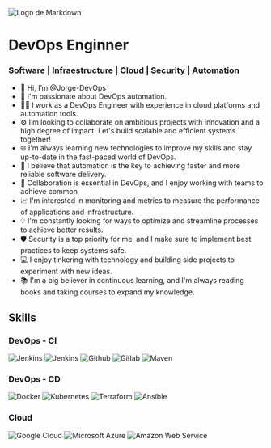 ![Logo de Markdown](https://upload.wikimedia.org/wikipedia/commons/thumb/4/48/Markdown-mark.svg/1200px-Markdown-mark.svg.ng)

# DevOps Enginner 
### Software | Infraestructure | Cloud | Security | Automation

- 👋 Hi, I’m @Jorge-DevOps
- 👀 I'm passionate about DevOps automation.
- 👨‍💻 I work as a DevOps Engineer with experience in cloud platforms and automation tools.
- ⚙️ I’m looking to collaborate on ambitious projects with innovation and a high degree of impact. Let's build scalable and efficient systems together!
- 🌐 I'm always learning new technologies to improve my skills and stay up-to-date in the fast-paced world of DevOps.
- 🚀 I believe that automation is the key to achieving faster and more reliable software delivery.
- 🤝 Collaboration is essential in DevOps, and I enjoy working with teams to achieve common
- 📈 I'm interested in monitoring and metrics to measure the performance of applications and infrastructure.
- 💡 I'm constantly looking for ways to optimize and streamline processes to achieve better results.
- 🛡️ Security is a top priority for me, and I make sure to implement best practices to keep systems safe.
- 💻 I enjoy tinkering with technology and building side projects to experiment with new ideas.
- 📚 I'm a big believer in continuous learning, and I'm always reading books and taking courses to expand my knowledge.

## Skills
### DevOps - CI

![Jenkins](https://img.shields.io/badge/linux-black?logo=linux&logoColor=white&style=for-the-badge)
![Jenkins](https://img.shields.io/badge/Jenkins-white?logo=Jenkins&logoColor=49728B&style=for-the-badge)
![Github](https://img.shields.io/badge/github-171515?logo=github&logoColor=white&style=for-the-badge)
![Gitlab](https://img.shields.io/badge/gitlab-FC6D26?logo=gitlab&logoColor=white&style=for-the-badge)
![Maven](https://img.shields.io/badge/maven-ea9815?logo=apachemaven&logoColor=white&style=for-the-badge)


### DevOps - CD
![Docker](https://img.shields.io/badge/Docker-2496EC?logo=docker&logoColor=white&style=for-the-badge)
![Kubernetes](https://img.shields.io/badge/Kubernetes-3475E0?logo=kubernetes&logoColor=white&style=for-the-badge)
![Terraform](https://img.shields.io/badge/terraform-5F43E9?logo=terraform&logoColor=terraform&style=for-the-badge)
![Ansible](https://img.shields.io/badge/ansible-black?logo=ansible&logoColor=white&style=for-the-badge)

### Cloud
![Google Cloud](https://img.shields.io/badge/GCP-4088F6?logo=googlecloud&logoColor=white&style=for-the-badge)
![Microsoft Azure](https://img.shields.io/badge/Azure-3670A0?logo=microsoftazure&logoColor=white&style=for-the-badge)
![Amazon Web Service](https://img.shields.io/badge/AWS-262E3B?logo=amazonaws&logoColor=white&style=for-the-badge)



<!-- 

#### GitHub Stats
  <a href="https://github.com/Jorge-DevOps">  ![Jorge's github stats](https://github-readme-stats.vercel.app/api?username=Jorge-DevOps&show_icons=true&theme=tokyonight)</a> 
  <br>
  
  <a href="https://github.com/anuraghazra/github-readme-stats">[![Top Langs](https://github-readme-stats.vercel.app/api/top-langs/?username=Jorge-DevOps&layout=compact&show_icons=true&theme=tokyonight)](https://github.com/anuraghazra/github-readme-stats)</a> 

  
## Contact
  <a href="https://www.linkedin.com/in/jorge-rangel-dev/" target="_blank"><img src="https://cdn.worldvectorlogo.com/logos/linkedin-icon-2.svg" height=40/> </a>
  <a href="mailto:jorgedevops20@gmail.com" target="_blank"><img src="https://cdn.worldvectorlogo.com/logos/official-gmail-icon-2020-.svg" height=40/> </a>
  <a href="https://wa.me/573127599006" target="_blank"><img src="https://cdn-icons-png.flaticon.com/512/889/889154.png?w=826&t=st=1666466214~exp=1666466814~hmac=ecaa91bb3af10280d2b26d8603f8985b9fb3d87de67704fa8300629ef80a9201" height=40/></a>
  -->


<!--   
![image](https://img.shields.io/badge/HTML5-E34F26?style=for-the-badge&logo=html5&logoColor=white)
![image](https://img.shields.io/badge/CSS3-1572B6?style=for-the-badge&logo=css3&logoColor=white)
![image](https://img.shields.io/badge/JavaScript-F7DF1E?style=for-the-badge&logo=javascript&logoColor=black)
![image](https://img.shields.io/badge/React-20232A?style=for-the-badge&logo=react&logoColor=61DAFB)
![image](https://img.shields.io/badge/Git-F05032?style=for-the-badge&logo=git&logoColor=white)
![image](https://img.shields.io/badge/Visual_Studio_Code-0078D4?style=for-the-badge&logo=visual%20studio%20code&logoColor=white)
![image](https://img.shields.io/badge/styled--components-DB7093?style=for-the-badge&logo=styled-components&logoColor=white)
![image](https://img.shields.io/badge/Sass-CC6699?style=for-the-badge&logo=sass&logoColor=white)
![image](https://img.shields.io/badge/Stylus-333333?style=for-the-badge&logo=stylus&logoColor=white)
![image](https://img.shields.io/badge/GitHub-100000?style=for-the-badge&logo=github&logoColor=white)
![image](https://img.shields.io/badge/figma%20-%23F24E1E.svg?&style=for-the-badge&logo=figma&logoColor=white) 

![CSS3](https://img.shields.io/badge/css3-%231572B6.svg?logo=css3&logoColor=white&style=for-the-badge)
![HTML5](https://img.shields.io/badge/html5-%23E34F26.svg?logo=html5&logoColor=white&style=for-the-badge)
![JavaScript](https://img.shields.io/badge/javascript-%23323330.svg?logo=javascript&logoColor=%23F7DF1E&style=for-the-badge)
![Python](https://img.shields.io/badge/python-3670A0?logo=python&logoColor=ffdd54&style=for-the-badge)
![Bootstrap](https://img.shields.io/badge/bootstrap-%23563D7C.svg?logo=bootstrap&logoColor=white&style=for-the-badge)
![jQuery](https://img.shields.io/badge/jquery-%230769AD.svg?logo=jquery&logoColor=white&style=for-the-badge)
![GitHub](https://img.shields.io/badge/github-%23121011.svg?logo=github&logoColor=white&style=for-the-badge)
![Gmail](https://img.shields.io/badge/Gmail-D14836?logo=gmail&logoColor=white&style=for-the-badge)

<div id="badges">
  <a href="your-linkedin-URL">
    <img src="https://img.shields.io/badge/LinkedIn-blue?style=for-the-badge&logo=linkedin&logoColor=white" alt="LinkedIn Badge"/>
  </a>
  <a href="your-youtube-URL">
    <img src="https://img.shields.io/badge/YouTube-red?style=for-the-badge&logo=youtube&logoColor=white" alt="Youtube Badge"/>
  </a>
  <a href="your-twitter-URL">
    <img src="https://img.shields.io/badge/Twitter-blue?style=for-the-badge&logo=twitter&logoColor=white" alt="Twitter Badge"/>
  </a>
</div>
-->
